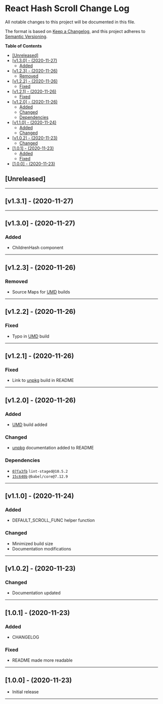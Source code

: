 # React Hash Scroll Change Log <!-- omit in toc -->

All notable changes to this project will be documented in this file.

The format is based on [Keep a Changelog](http://keepachangelog.com/),
and this project adheres to [Semantic Versioning](https://semver.org/spec/v2.0.0.html).

**Table of Contents**

- [[Unreleased]](#unreleased)
- [[v1.3.0] - (2020-11-27)](#v130---2020-11-27)
  - [Added](#added)
- [[v1.2.3] - (2020-11-26)](#v123---2020-11-26)
  - [Removed](#removed)
- [[v1.2.2] - (2020-11-26)](#v122---2020-11-26)
  - [Fixed](#fixed)
- [[v1.2.1] - (2020-11-26)](#v121---2020-11-26)
  - [Fixed](#fixed-1)
- [[v1.2.0] - (2020-11-26)](#v120---2020-11-26)
  - [Added](#added-1)
  - [Changed](#changed)
  - [Dependencies](#dependencies)
- [[v1.1.0] - (2020-11-24)](#v110---2020-11-24)
  - [Added](#added-2)
  - [Changed](#changed-1)
- [[v1.0.2] - (2020-11-23)](#v102---2020-11-23)
  - [Changed](#changed-2)
- [[1.0.1] - (2020-11-23)](#101---2020-11-23)
  - [Added](#added-3)
  - [Fixed](#fixed-2)
- [[1.0.0] - (2020-11-23)](#100---2020-11-23)

## [Unreleased]

---

## [v1.3.1] - (2020-11-27)

---

## [v1.3.0] - (2020-11-27)

### Added

- ChildrenHash component

---

## [v1.2.3] - (2020-11-26)

### Removed

- Source Maps for [UMD](https://github.com/umdjs/umd#readme) builds

---

## [v1.2.2] - (2020-11-26)

### Fixed

- Typo in [UMD](https://github.com/umdjs/umd#readme) build

---

## [v1.2.1] - (2020-11-26)

### Fixed

- Link to [unpkg](https://unpkg.com/) build in README

---

## [v1.2.0] - (2020-11-26)

### Added

- [UMD](https://github.com/umdjs/umd#readme) build added

### Changed

- [unpkg](https://unpkg.com/) documentation added to README

### Dependencies

- [`07fa3fb`](https://github.com/YashTotale/react-hash-scroll/pull/1) `lint-staged@10.5.2`
- [`15c640b`](https://github.com/YashTotale/react-hash-scroll/pull/2) `@babel/core@7.12.9`

---

## [v1.1.0] - (2020-11-24)

### Added

- DEFAULT_SCROLL_FUNC helper function

### Changed

- Minimized build size
- Documentation modifications

---

## [v1.0.2] - (2020-11-23)

### Changed

- Documentation updated

---

## [1.0.1] - (2020-11-23)

### Added

- CHANGELOG

### Fixed

- README made more readable

---

## [1.0.0] - (2020-11-23)

- Initial release

---
